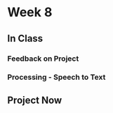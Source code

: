# Week 8 <br>
## In Class <br>
### Feedback on Project <br>


### Processing - Speech to Text <br>


## Project Now <br>
